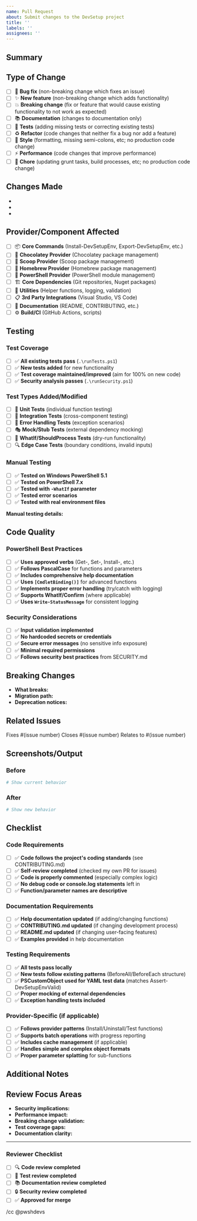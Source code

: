 ```yaml
---
name: Pull Request
about: Submit changes to the DevSetup project
title: ''
labels: ''
assignees: ''
---
```


## Summary

<!-- Provide a brief description of what this PR accomplishes -->

## Type of Change

<!-- Check all that apply -->
- [ ] 🐛 **Bug fix** (non-breaking change which fixes an issue)
- [ ] ✨ **New feature** (non-breaking change which adds functionality)
- [ ] 💥 **Breaking change** (fix or feature that would cause existing functionality to not work as expected)
- [ ] 📚 **Documentation** (changes to documentation only)
- [ ] 🧪 **Tests** (adding missing tests or correcting existing tests)
- [ ] ♻️ **Refactor** (code changes that neither fix a bug nor add a feature)
- [ ] 🎨 **Style** (formatting, missing semi-colons, etc; no production code change)
- [ ] ⚡ **Performance** (code changes that improve performance)
- [ ] 🔧 **Chore** (updating grunt tasks, build processes, etc; no production code change)

## Changes Made

<!-- Describe the changes in detail. Use bullet points for multiple changes -->
- 
- 
- 

## Provider/Component Affected

<!-- Check all that apply -->
- [ ] 📦 **Core Commands** (Install-DevSetupEnv, Export-DevSetupEnv, etc.)
- [ ] 🍫 **Chocolatey Provider** (Chocolatey package management)
- [ ] 🥄 **Scoop Provider** (Scoop package management)
- [ ] 🍺 **Homebrew Provider** (Homebrew package management)
- [ ] 💎 **PowerShell Provider** (PowerShell module management)
- [ ] 🏗️ **Core Dependencies** (Git repositories, Nuget packages)
- [ ] 🔧 **Utilities** (Helper functions, logging, validation)
- [ ] 📋 **3rd Party Integrations** (Visual Studio, VS Code)
- [ ] 📖 **Documentation** (README, CONTRIBUTING, etc.)
- [ ] ⚙️ **Build/CI** (GitHub Actions, scripts)

## Testing

### Test Coverage
- [ ] ✅ **All existing tests pass** (`.\runTests.ps1`)
- [ ] ✅ **New tests added** for new functionality
- [ ] ✅ **Test coverage maintained/improved** (aim for 100% on new code)
- [ ] ✅ **Security analysis passes** (`.\runSecurity.ps1`)

### Test Types Added/Modified
<!-- Check all that apply -->
- [ ] 🔧 **Unit Tests** (individual function testing)
- [ ] 🔄 **Integration Tests** (cross-component testing)
- [ ] 🚨 **Error Handling Tests** (exception scenarios)
- [ ] 🎭 **Mock/Stub Tests** (external dependency mocking)
- [ ] 👀 **WhatIf/ShouldProcess Tests** (dry-run functionality)
- [ ] 🔍 **Edge Case Tests** (boundary conditions, invalid inputs)

### Manual Testing
<!-- Describe any manual testing performed -->
- [ ] ✅ **Tested on Windows PowerShell 5.1**
- [ ] ✅ **Tested on PowerShell 7.x**
- [ ] ✅ **Tested with `-WhatIf` parameter**
- [ ] ✅ **Tested error scenarios**
- [ ] ✅ **Tested with real environment files**

**Manual testing details:**
<!-- Describe specific manual testing scenarios -->

## Code Quality

### PowerShell Best Practices
- [ ] ✅ **Uses approved verbs** (Get-, Set-, Install-, etc.)
- [ ] ✅ **Follows PascalCase** for functions and parameters
- [ ] ✅ **Includes comprehensive help documentation**
- [ ] ✅ **Uses `[CmdletBinding()]`** for advanced functions
- [ ] ✅ **Implements proper error handling** (try/catch with logging)
- [ ] ✅ **Supports WhatIf/Confirm** (where applicable)
- [ ] ✅ **Uses `Write-StatusMessage`** for consistent logging

### Security Considerations
- [ ] ✅ **Input validation implemented**
- [ ] ✅ **No hardcoded secrets or credentials**
- [ ] ✅ **Secure error messages** (no sensitive info exposure)
- [ ] ✅ **Minimal required permissions**
- [ ] ✅ **Follows security best practices** from SECURITY.md

## Breaking Changes

<!-- If this is a breaking change, describe what breaks and the migration path -->
- **What breaks:** 
- **Migration path:** 
- **Deprecation notices:** 

## Related Issues

<!-- Link to GitHub issues this PR addresses -->
Fixes #(issue number)
Closes #(issue number)
Relates to #(issue number)

## Screenshots/Output

<!-- If applicable, add screenshots or command output to help explain your changes -->

### Before
```powershell
# Show current behavior
```

### After
```powershell
# Show new behavior
```

## Checklist

### Code Requirements
- [ ] ✅ **Code follows the project's coding standards** (see CONTRIBUTING.md)
- [ ] ✅ **Self-review completed** (checked my own PR for issues)
- [ ] ✅ **Code is properly commented** (especially complex logic)
- [ ] ✅ **No debug code or console.log statements** left in
- [ ] ✅ **Function/parameter names are descriptive**

### Documentation Requirements
- [ ] ✅ **Help documentation updated** (if adding/changing functions)
- [ ] ✅ **CONTRIBUTING.md updated** (if changing development process)
- [ ] ✅ **README.md updated** (if changing user-facing features)
- [ ] ✅ **Examples provided** in help documentation

### Testing Requirements
- [ ] ✅ **All tests pass locally**
- [ ] ✅ **New tests follow existing patterns** (BeforeAll/BeforeEach structure)
- [ ] ✅ **PSCustomObject used for YAML test data** (matches Assert-DevSetupEnvValid)
- [ ] ✅ **Proper mocking of external dependencies**
- [ ] ✅ **Exception handling tests included**

### Provider-Specific (if applicable)
- [ ] ✅ **Follows provider patterns** (Install/Uninstall/Test functions)
- [ ] ✅ **Supports batch operations** with progress reporting
- [ ] ✅ **Includes cache management** (if applicable)
- [ ] ✅ **Handles simple and complex object formats**
- [ ] ✅ **Proper parameter splatting** for sub-functions

## Additional Notes

<!-- Any additional information that reviewers should know -->

## Review Focus Areas

<!-- Guide reviewers to specific areas that need attention -->
- **Security implications:** 
- **Performance impact:** 
- **Breaking change validation:** 
- **Test coverage gaps:** 
- **Documentation clarity:** 

---

### Reviewer Checklist

<!-- For reviewers to complete -->
- [ ] 🔍 **Code review completed**
- [ ] 🧪 **Test review completed**
- [ ] 📚 **Documentation review completed**
- [ ] 🔒 **Security review completed**
- [ ] ✅ **Approved for merge**

/cc @pwshdevs <!-- Notify maintainers -->